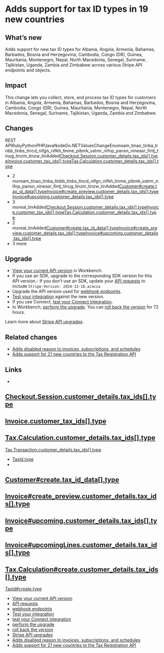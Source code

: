 # Adds support for tax ID types in 19 new countries

## What’s new

Adds support for new tax ID types for Albania, Angola, Armenia, Bahamas,
Barbados, Bosnia and Herzegovina, Cambodia, Congo (DR), Guinea, Mauritania,
Montenegro, Nepal, North Macedonia, Senegal, Suriname, Tajikistan, Uganda,
Zambia and Zimbabwe across various Stripe API endpoints and objects.

## Impact

This change lets you collect, store, and process tax ID types for customers in
Albania, Angola, Armenia, Bahamas, Barbados, Bosnia and Herzegovina, Cambodia,
Congo (DR), Guinea, Mauritania, Montenegro, Nepal, North Macedonia, Senegal,
Suriname, Tajikistan, Uganda, Zambia and Zimbabwe.

## Changes

REST
APIRubyPythonPHPJavaNodeGo.NETValuesChangeEnumsam_tinao_tinba_tinbb_tinbs_tincd_nifgn_nifkh_tinme_pibmk_vatmr_nifnp_pansn_nineasr_fintj_tinug_tinzm_tinzw_tinAdded[Checkout.Session.customer_details.tax_ids[].type](https://docs.stripe.com/api/checkout/sessions/object#checkout_session_object-customer_details-tax_ids-type)[Invoice.customer_tax_ids[].type](https://docs.stripe.com/api/invoices/object#invoice_object-customer_tax_ids-type)[Tax.Calculation.customer_details.tax_ids[].type](https://docs.stripe.com/api/tax/calculations/object#tax_calculation_object-customer_details-tax_ids-type)
+ 2
moream_tinao_tinba_tinbb_tinbs_tincd_nifgn_nifkh_tinme_pibmk_vatmr_nifnp_pansn_nineasr_fintj_tinug_tinzm_tinzw_tinAdded[Customer#create.tax_id_data[].type](https://docs.stripe.com/api/customers/create#create_customer-tax_id_data-type)[Invoice#create_preview.customer_details.tax_ids[].type](https://docs.stripe.com/api/invoices/create_preview#create_create_preview-customer_details-tax_ids-type)[Invoice#upcoming.customer_details.tax_ids[].type](https://docs.stripe.com/api/invoices/upcoming#upcoming_invoice-customer_details-tax_ids-type)
+ 3
moreal_tinAdded[Checkout.Session.customer_details.tax_ids[].type](https://docs.stripe.com/api/checkout/sessions/object#checkout_session_object-customer_details-tax_ids-type)[Invoice.customer_tax_ids[].type](https://docs.stripe.com/api/invoices/object#invoice_object-customer_tax_ids-type)[Tax.Calculation.customer_details.tax_ids[].type](https://docs.stripe.com/api/tax/calculations/object#tax_calculation_object-customer_details-tax_ids-type)
+ 2
moreal_tinAdded[Customer#create.tax_id_data[].type](https://docs.stripe.com/api/customers/create#create_customer-tax_id_data-type)[Invoice#create_preview.customer_details.tax_ids[].type](https://docs.stripe.com/api/invoices/create_preview#create_create_preview-customer_details-tax_ids-type)[Invoice#upcoming.customer_details.tax_ids[].type](https://docs.stripe.com/api/invoices/upcoming#upcoming_invoice-customer_details-tax_ids-type)
+ 3 more
## Upgrade

- [View your current API
version](https://docs.stripe.com/upgrades#view-your-api-version-and-the-latest-available-upgrade-in-workbench)
in Workbench.
- If you use an SDK, upgrade to the corresponding SDK version for this API
version.- If you don’t use an SDK, update your [API
requests](https://docs.stripe.com/api/versioning) to include `Stripe-Version:
2024-12-18.acacia`
- Upgrade the API version used for [webhook
endpoints](https://docs.stripe.com/webhooks/versioning).
- [Test your integration](https://docs.stripe.com/testing) against the new
version.
- If you use Connect, [test your Connect
integration](https://docs.stripe.com/connect/testing).
- In Workbench, [perform the
upgrade](https://docs.stripe.com/upgrades#perform-the-upgrade). You can [roll
back the version](https://docs.stripe.com/upgrades#roll-back-your-api-version)
for 72 hours.

Learn more about [Stripe API upgrades](https://docs.stripe.com/upgrades).

## Related changes

- [Adds disabled reason to invoices, subscriptions, and
schedules](https://docs.stripe.com/changelog/acacia/2024-12-18/add-disabled-reason)
- [Adds support for 21 new countries to the Tax Registration
API](https://docs.stripe.com/changelog/acacia/2024-12-18/tax-registration-21-new-countries)

## Links

-
[Checkout.Session.customer_details.tax_ids[].type](https://docs.stripe.com/api/checkout/sessions/object#checkout_session_object-customer_details-tax_ids-type)
-
[Invoice.customer_tax_ids[].type](https://docs.stripe.com/api/invoices/object#invoice_object-customer_tax_ids-type)
-
[Tax.Calculation.customer_details.tax_ids[].type](https://docs.stripe.com/api/tax/calculations/object#tax_calculation_object-customer_details-tax_ids-type)
-
[Tax.Transaction.customer_details.tax_ids[].type](https://docs.stripe.com/api/tax/transactions/object#tax_transaction_object-customer_details-tax_ids-type)
- [TaxId.type](https://docs.stripe.com/api/tax_ids/object#tax_id_object-type)
-
[Customer#create.tax_id_data[].type](https://docs.stripe.com/api/customers/create#create_customer-tax_id_data-type)
-
[Invoice#create_preview.customer_details.tax_ids[].type](https://docs.stripe.com/api/invoices/create_preview#create_create_preview-customer_details-tax_ids-type)
-
[Invoice#upcoming.customer_details.tax_ids[].type](https://docs.stripe.com/api/invoices/upcoming#upcoming_invoice-customer_details-tax_ids-type)
-
[Invoice#upcomingLines.customer_details.tax_ids[].type](https://docs.stripe.com/api/invoice-line-item/invoices/upcoming/lines/retrieve#upcoming_invoice_lines-customer_details-tax_ids-type)
-
[Tax.Calculation#create.customer_details.tax_ids[].type](https://docs.stripe.com/api/tax/calculations/create#calculate_tax-customer_details-tax_ids-type)
-
[TaxId#create.type](https://docs.stripe.com/api/tax_ids/create#create_tax_id-type)
- [View your current API
version](https://docs.stripe.com/upgrades#view-your-api-version-and-the-latest-available-upgrade-in-workbench)
- [API requests](https://docs.stripe.com/api/versioning)
- [webhook endpoints](https://docs.stripe.com/webhooks/versioning)
- [Test your integration](https://docs.stripe.com/testing)
- [test your Connect integration](https://docs.stripe.com/connect/testing)
- [perform the upgrade](https://docs.stripe.com/upgrades#perform-the-upgrade)
- [roll back the
version](https://docs.stripe.com/upgrades#roll-back-your-api-version)
- [Stripe API upgrades](https://docs.stripe.com/upgrades)
- [Adds disabled reason to invoices, subscriptions, and
schedules](https://docs.stripe.com/changelog/acacia/2024-12-18/add-disabled-reason)
- [Adds support for 21 new countries to the Tax Registration
API](https://docs.stripe.com/changelog/acacia/2024-12-18/tax-registration-21-new-countries)